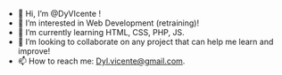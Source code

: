 - 👋 Hi, I’m @DyVIcente !
- 👀 I’m interested in Web Development (retraining)! 
- 🌱 I’m currently learning HTML, CSS, PHP, JS.
- 💞️ I’m looking to collaborate on any project that can help me learn and improve! 
- 📫 How to reach me: Dyl.vicente@gmail.com.



